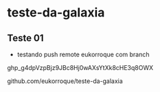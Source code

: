# teste-da-galaxia
## Teste 01

- testando push remote eukorroque com branch

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

github.com/eukorroque/teste-da-galaxia